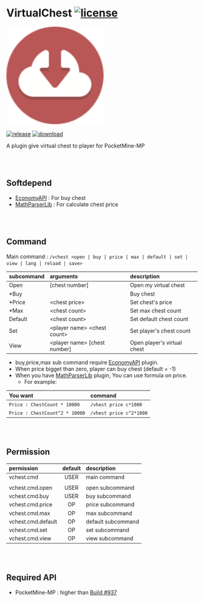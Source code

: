 # VirtualChest [![license](https://img.shields.io/github/license/Blugin/VirtualChest-PMMP.svg?label=License)](LICENSE)
<img src="./assets/icon/index.svg" height="256" width="256">  

[![release](https://img.shields.io/github/release/Blugin/VirtualChest-PMMP.svg?label=Release)](https://github.com/Blugin/VirtualChest-PMMP/releases/latest) [![download](https://img.shields.io/github/downloads/Blugin/VirtualChest-PMMP/total.svg?label=Download)](https://github.com/Blugin/VirtualChest-PMMP/releases/latest)


A plugin give virtual chest to player for PocketMine-MP
  
<br/><br/>
  
## Softdepend
- [EconomyAPI](https://github.com/onebone/EconomyS) : For buy chest
- [MathParserLib](https://github.com/PMMPPlugin/MathParserLib) : For calculate chest price
  
<br/><br/>
  
## Command
Main command : `/vchest <open | buy | price | max | default | set | view | lang | reload | save>`

| subcommand | arguments                        | description                 |
| :--------- | :------------------------------- | :-------------------------- |
| Open       | \[chest number\]                 | Open my virtual chest       |
| *Buy       |                                  | Buy chest                   |
| *Price     | \<chest price\>                  | Set chest's price           |
| *Max       | \<chest count\>                  | Set max chest count         |
| Default    | \<chest count\>                  | Set default chest count     |
| Set        | \<player name\> \<chest count\>  | Set player's chest count    |
| View       | \<player name\> \[chest number\] | Open player's virtual chest |  
* buy,price,max sub command require [EconomyAPI](https://github.com/onebone/EconomyS) plugin. 
* When price bigget than zero, player can buy chest (default = -1)
* When you have [MathParserLib](https://github.com/PMMPPlugin/MathParserLib) plugin, You can use formula on price. 
    * For example:
   
| You want                       | command                 |
| :----------------------------- | :---------------------- |
| `Price : ChestCount * 10000`   | `/vhest price c*1000`   |
| `Price : ChestCount^2 * 10000` | `/vhest price c^2*1000` |
  
<br/><br/>
  
## Permission
| permission         | default  | description        |
| :----------------- | :------: | :----------------- |
| vchest.cmd         | USER     | main command       |
|                    |          |                    |
| vchest.cmd.open    | USER     | open subcommand    |
| vchest.cmd.buy     | USER     | buy subcommand     |
| vchest.cmd.price   | OP       | price subcommand   |
| vchest.cmd.max     | OP       | max subcommand     |
| vchest.cmd.default | OP       | default subcommand |
| vchest.cmd.set     | OP       | set subcommand     |
| vchest.cmd.view    | OP       | view subcommand    |
  
<br/><br/>
  
## Required API
- PocketMine-MP : higher than [Build #937](https://jenkins.pmmp.io/job/PocketMine-MP/937)
